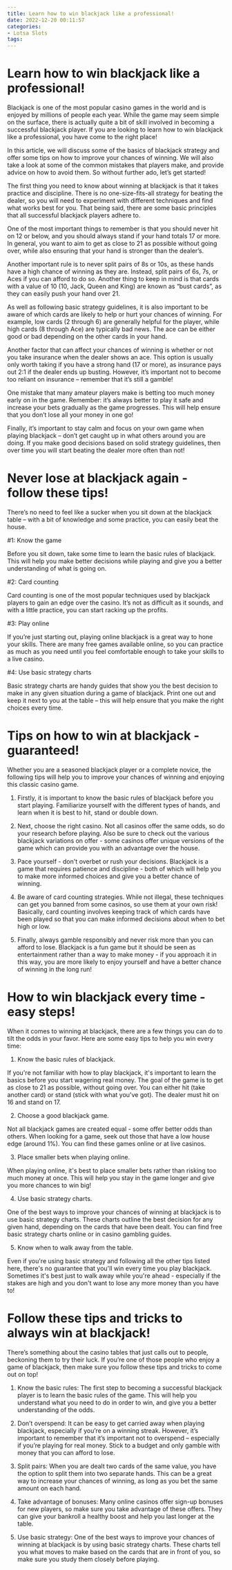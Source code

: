 ```yaml
---
title: Learn how to win blackjack like a professional!
date: 2022-12-20 00:11:57
categories:
- Lotsa Slots
tags:
---
```



#  Learn how to win blackjack like a professional!

Blackjack is one of the most popular casino games in the world and is enjoyed by millions of people each year. While the game may seem simple on the surface, there is actually quite a bit of skill involved in becoming a successful blackjack player. If you are looking to learn how to win blackjack like a professional, you have come to the right place!

In this article, we will discuss some of the basics of blackjack strategy and offer some tips on how to improve your chances of winning. We will also take a look at some of the common mistakes that players make, and provide advice on how to avoid them. So without further ado, let’s get started!

The first thing you need to know about winning at blackjack is that it takes practice and discipline. There is no one-size-fits-all strategy for beating the dealer, so you will need to experiment with different techniques and find what works best for you. That being said, there are some basic principles that all successful blackjack players adhere to.

One of the most important things to remember is that you should never hit on 12 or below, and you should always stand if your hand totals 17 or more. In general, you want to aim to get as close to 21 as possible without going over, while also ensuring that your hand is stronger than the dealer’s.

Another important rule is to never split pairs of 8s or 10s, as these hands have a high chance of winning as they are. Instead, split pairs of 6s, 7s, or Aces if you can afford to do so. Another thing to keep in mind is that cards with a value of 10 (10, Jack, Queen and King) are known as “bust cards”, as they can easily push your hand over 21.

As well as following basic strategy guidelines, it is also important to be aware of which cards are likely to help or hurt your chances of winning. For example, low cards (2 through 6) are generally helpful for the player, while high cards (8 through Ace) are typically bad news. The ace can be either good or bad depending on the other cards in your hand.

 Another factor that can affect your chances of winning is whether or not you take insurance when the dealer shows an ace. This option is usually only worth taking if you have a strong hand (17 or more), as insurance pays out 2:1 if the dealer ends up busting. However, it’s important not to become too reliant on insurance – remember that it’s still a gamble!

One mistake that many amateur players make is betting too much money early on in the game. Remember: it’s always better to play it safe and increase your bets gradually as the game progresses. This will help ensure that you don’t lose all your money in one go!

Finally, it’s important to stay calm and focus on your own game when playing blackjack – don’t get caught up in what others around you are doing. If you make good decisions based on solid strategy guidelines, then over time you will start beating the dealer more often than not!

#  Never lose at blackjack again - follow these tips!

There’s no need to feel like a sucker when you sit down at the blackjack table – with a bit of knowledge and some practice, you can easily beat the house.

#1: Know the game

Before you sit down, take some time to learn the basic rules of blackjack. This will help you make better decisions while playing and give you a better understanding of what is going on.

#2: Card counting

Card counting is one of the most popular techniques used by blackjack players to gain an edge over the casino. It’s not as difficult as it sounds, and with a little practice, you can start racking up the profits.

#3: Play online

If you’re just starting out, playing online blackjack is a great way to hone your skills. There are many free games available online, so you can practice as much as you need until you feel comfortable enough to take your skills to a live casino.

#4: Use basic strategy charts

Basic strategy charts are handy guides that show you the best decision to make in any given situation during a game of blackjack. Print one out and keep it next to you at the table – this will help ensure that you make the right choices every time.

#  Tips on how to win at blackjack - guaranteed!

Whether you are a seasoned blackjack player or a complete novice, the following tips will help you to improve your chances of winning and enjoying this classic casino game.

1. Firstly, it is important to know the basic rules of blackjack before you start playing. Familiarize yourself with the different types of hands, and learn when it is best to hit, stand or double down.

2. Next, choose the right casino. Not all casinos offer the same odds, so do your research before playing. Also be sure to check out the various blackjack variations on offer - some casinos offer unique versions of the game which can provide you with an advantage over the house.

3. Pace yourself - don't overbet or rush your decisions. Blackjack is a game that requires patience and discipline - both of which will help you to make more informed choices and give you a better chance of winning.

4. Be aware of card counting strategies. While not illegal, these techniques can get you banned from some casinos, so use them at your own risk! Basically, card counting involves keeping track of which cards have been played so that you can make informed decisions about when to bet high or low.

5. Finally, always gamble responsibly and never risk more than you can afford to lose. Blackjack is a fun game but it should be seen as entertainment rather than a way to make money - if you approach it in this way, you are more likely to enjoy yourself and have a better chance of winning in the long run!

#  How to win blackjack every time - easy steps!

When it comes to winning at blackjack, there are a few things you can do to tilt the odds in your favor. Here are some easy tips to help you win every time:

1. Know the basic rules of blackjack.

If you're not familiar with how to play blackjack, it's important to learn the basics before you start wagering real money. The goal of the game is to get as close to 21 as possible, without going over. You can either hit (take another card) or stand (stick with what you've got). The dealer must hit on 16 and stand on 17.

2. Choose a good blackjack game.

Not all blackjack games are created equal - some offer better odds than others. When looking for a game, seek out those that have a low house edge (around 1%). You can find these games online or at live casinos.

3. Place smaller bets when playing online.

When playing online, it's best to place smaller bets rather than risking too much money at once. This will help you stay in the game longer and give you more chances to win big!

4. Use basic strategy charts.

One of the best ways to improve your chances of winning at blackjack is to use basic strategy charts. These charts outline the best decision for any given hand, depending on the cards that have been dealt. You can find free basic strategy charts online or in casino gambling guides.

5. Know when to walk away from the table.

Even if you're using basic strategy and following all the other tips listed here, there's no guarantee that you'll win every time you play blackjack. Sometimes it's best just to walk away while you're ahead - especially if the stakes are high and you don't want to lose any more money than you have to!

#  Follow these tips and tricks to always win at blackjack!

There’s something about the casino tables that just calls out to people, beckoning them to try their luck. If you’re one of those people who enjoy a game of blackjack, then make sure you follow these tips and tricks to come out on top!

1. Know the basic rules: The first step to becoming a successful blackjack player is to learn the basic rules of the game. This will help you understand what you need to do in order to win, and give you a better understanding of the odds.

2. Don’t overspend: It can be easy to get carried away when playing blackjack, especially if you’re on a winning streak. However, it’s important to remember that it’s important not to overspend – especially if you’re playing for real money. Stick to a budget and only gamble with money that you can afford to lose.

3. Split pairs: When you are dealt two cards of the same value, you have the option to split them into two separate hands. This can be a great way to increase your chances of winning, as long as you bet the same amount on each hand.

4. Take advantage of bonuses: Many online casinos offer sign-up bonuses for new players, so make sure you take advantage of these offers. They can give your bankroll a healthy boost and help you last longer at the table.

5. Use basic strategy: One of the best ways to improve your chances of winning at blackjack is by using basic strategy charts. These charts tell you what moves to make based on the cards that are in front of you, so make sure you study them closely before playing.